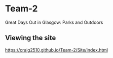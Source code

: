 # Team-2
Great Days Out in Glasgow: Parks and Outdoors

## Viewing the site
https://craig2510.github.io/Team-2/Site/index.html
